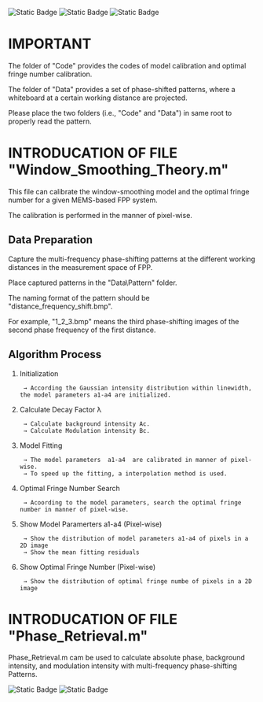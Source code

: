 <img alt="Static Badge" src="https://img.shields.io/badge/Window%20Smoothing%20Model-blue"> <img alt="Static Badge" src="https://img.shields.io/badge/Optimal%20Fringe%20Number%20Calibration-red"> <img alt="Static Badge" src="https://img.shields.io/badge/MEMS%20FPP-green">

# IMPORTANT
The folder of "Code" provides the codes of model calibration and optimal fringe number calibration.

The folder of "Data" provides a set of phase-shifted patterns, where a whiteboard at a certain working distance are projected.

Please place the two folders (i.e., "Code" and "Data") in same root to properly read the pattern.


# INTRODUCATION OF FILE "Window_Smoothing_Theory.m"
This file can calibrate the window-smoothing model and the optimal fringe number for a given MEMS-based FPP system.

The calibration is performed in the manner of pixel-wise.

## Data Preparation
Capture the multi-frequency phase-shifting patterns at the different working distances in the measurement space of FPP.

Place captured patterns in the "Data\Pattern\" folder. 

The naming format of the pattern should be "distance_frequency_shift.bmp". 

For example, "1_2_3.bmp" means the third phase-shifting images of the second phase frequency of the first distance.

## Algorithm Process
1) Initialization
   
		→ According the Gaussian intensity distribution within linewidth, the model parameters a1-a4 are initialized.
2) Calculate Decay Factor λ
   
		→ Calculate background intensity Ac. 
		→ Calculate Modulation intensity Bc. 
3) Model Fitting
   
		→ The model parameters  a1-a4  are calibrated in manner of pixel-wise. 
		→ To speed up the fitting, a interpolation method is used.
4) Optimal Fringe Number Search
   
		→ Acoording to the model parameters, search the optimal fringe number in manner of pixel-wise.
5) Show Model Paramerters a1-a4 (Pixel-wise)
    
		→ Show the distribution of model parameters a1-a4 of pixels in a 2D image 
		→ Show the mean fitting residuals
6) Show Optimal Fringe Number (Pixel-wise)
   
		→ Show the distribution of optimal fringe numbe of pixels in a 2D image 


# INTRODUCATION OF FILE "Phase_Retrieval.m"
Phase_Retrieval.m cam be used to calculate absolute phase, background intensity, and modulation intensity with multi-frequency phase-shifting Patterns.

<img alt="Static Badge" src="https://img.shields.io/badge/Han%20Min-%40Tsinghua-purple"> <img alt="Static Badge" src="https://img.shields.io/badge/Email%3A-hanm21%40mails.tsinghua.edu.cn-yellow">




